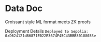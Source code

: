 # Data Doc

Croissant style ML format meets ZK proofs

Deployment Details
`Deployed to Sepolia: 0xD624121d86871E022E3674F45C43BBB30188033e`